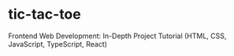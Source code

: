 # tic-tac-toe
Frontend Web Development: In-Depth Project Tutorial (HTML, CSS, JavaScript, TypeScript, React)
